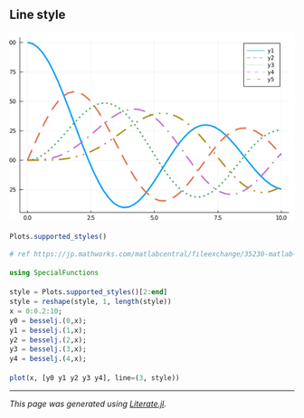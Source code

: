 ## Line style

![line_style.png](images/line_style.png)

```julia
Plots.supported_styles()
```

```julia
# ref https://jp.mathworks.com/matlabcentral/fileexchange/35230-matlab-plot-gallery-standard-line-styles?focused=6792901&tab=example

using SpecialFunctions

style = Plots.supported_styles()[2:end]
style = reshape(style, 1, length(style))
x = 0:0.2:10;
y0 = besselj.(0,x);
y1 = besselj.(1,x);
y2 = besselj.(2,x);
y3 = besselj.(3,x);
y4 = besselj.(4,x);

plot(x, [y0 y1 y2 y3 y4], line=(3, style))
```

---

*This page was generated using [Literate.jl](https://github.com/fredrikekre/Literate.jl).*

